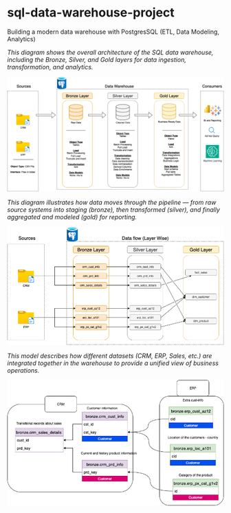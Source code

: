 # sql-data-warehouse-project
Building a modern data warehouse with PostgresSQL (ETL, Data Modeling, Analytics)

*This diagram shows the overall architecture of the SQL data warehouse, including the Bronze, Silver, and Gold layers for data ingestion, transformation, and analytics.*

![Data Architecture](docs/Data_Architechture.png)

*This diagram illustrates how data moves through the pipeline — from raw source systems into staging (bronze), then transformed (silver), and finally aggregated and modeled (gold) for reporting.*

![Data Flow Diagram](docs/Data_Flow_Diagram.png)

*This model describes how different datasets (CRM, ERP, Sales, etc.) are integrated together in the warehouse to provide a unified view of business operations.*

![Integration Model](docs/Integration_Model.png)
